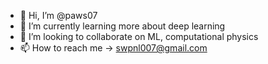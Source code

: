 - 👋 Hi, I’m @paws07
- 🌱 I’m currently learning more about deep learning
- 💞️ I’m looking to collaborate on ML, computational physics
- 📫 How to reach me -> swpnl007@gmail.com

<!---
paws07/paws07 is a ✨ special ✨ repository because its `README.md` (this file) appears on your GitHub profile.
You can click the Preview link to take a look at your changes.
--->
